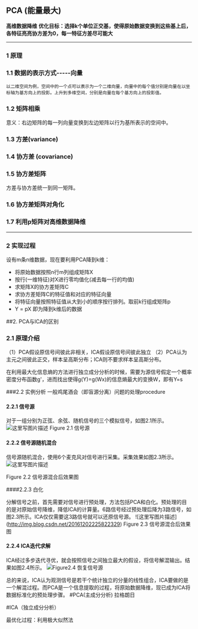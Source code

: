 ## PCA (能量最大)
**高维数据降维**
**优化目标：选择k个单位正交基，使得原始数据变换到这些基上后，各特征亮亮协方差为0，每一特征方差尽可能大**
***
### 1 原理
### 1.1 数据的表示方式-----向量
    以二维空间为例，空间中的一个点可以表示为一个二维向量，向量中的每个值分别是向量在以坐标轴为基方向上的投影。上升到多维空间，分别是向量在每个基方向上的投影值。
### 1.2 矩阵相乘
意义：右边矩阵的每一列向量变换到左边矩阵以行为基所表示的空间中。
### 1.3 方差(variance)

### 1.4 协方差 (covariance)

### 1.5 协方差矩阵
方差与协方差统一到同一矩阵。
### 1.6 协方差矩阵对角化
### 1.7 利用p矩阵对高维数据降维
***
### 2 实现过程 
设有m条n维数据，现在要利用PCA降到k维：

- 将原始数据按照n行m列组成矩阵X
- 按行(一维特征)对X进行零均值化(减去每一行的均值)
- 求矩阵X的协方差矩阵C
- 求协方差矩阵C的特征值和对应的特征向量
- 将特征向量按照特征值从大到小的顺序按行排列。取前k行组成矩阵p
- Y = pX 即为降到k维后的数据




##2. PCA与ICA的区别
### 2.1 原理介绍 
（1）PCA假设原信号间彼此非相关，ICA假设原信号间彼此独立
（2）PCA认为主元之间彼此正交，样本呈高斯分布；ICA则不要求样本呈高斯分布。

在利用最大化信息熵的方法进行独立成分分析的时候，需要为源信号假定一个概率密度分布函数g'，进而找出使得g(Y)=g(Wx)的信息熵最大的变换W，即有Y=s


###2.2 实例分析
一般鸡尾酒会（即盲源分离）问题的处理procedure
#### 2.2.1 信号源
对于一组分别为正弦、余弦、随机信号的三个模拟信号，如图2.1所示。
![这里写图片描述](http://img.blog.csdn.net/20161202224245141)
                        Figure 2.1 信号源


#### 2.2.2 信号源随机混合
信号源随机混合，使用6个麦克风对信号进行采集。采集效果如图2.3所示。
![这里写图片描述](http://img.blog.csdn.net/20161202224904098)

Figure 2.2 信号源混合后效果图

####2.2.3 白化

分解信号之前，首先需要对信号进行预处理，方法包括PCA和白化。预处理的目的是对原始信号降维，降低ICA的计算量。6路信号经过预处理后降为3路信号，如图2.3所示。ICA仅仅需要这3路信号就可以还原信号源。
![这里写图片描述] (http://img.blog.csdn.net/20161202225822329)
Figure 2.3 信号源混合后效果图
#### 2.2.4 ICA迭代求解
ICA经过多步迭代寻优，就会按照信号之间独立最大的假设，将信号解混输出。结果如图2.4所示。
![Figure2.4 恢复信号源](http://img.blog.csdn.net/20161202230256523)


总的来说，ICA认为观测信号是若干个统计独立的分量的线性组合，ICA要做的是一个解混过程。而PCA是一个信息提取的过程，将原始数据降维，现已成为ICA将数据标准化的预处理步骤。
#PCA(主成分分析)
拉格朗日



#ICA（独立成分分析）

最优化过程：利用极大似然法


